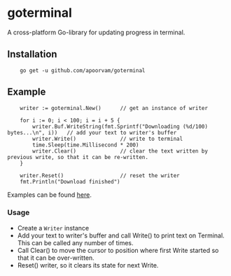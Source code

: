 # goterminal
A cross-platform Go-library for updating progress in terminal.

## Installation

````
    go get -u github.com/apoorvam/goterminal
````

## Example

````
    writer := goterminal.New()      // get an instance of writer

	for i := 0; i < 100; i = i + 5 {
		writer.Buf.WriteString(fmt.Sprintf("Downloading (%d/100) bytes...\n", i))   // add your text to writer's buffer
		writer.Write()              // write to terminal
		time.Sleep(time.Millisecond * 200)
		writer.Clear()              // clear the text written by previous write, so that it can be re-written.
	}

    writer.Reset()                  // reset the writer
	fmt.Println("Download finished")
````
Examples can be found [here](http://github.com/apoorvam/goterminal/examples).

### Usage

* Create a `Writer` instance
* Add your text to writer's buffer and call Write() to print text on Terminal. This can be called any number of times.
* Call Clear() to move the cursor to position where first Write started so that it can be over-written.
* Reset() writer, so it clears its state for next Write.

